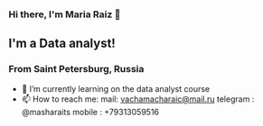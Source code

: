### Hi there, I'm Maria Raiz 👋
## I'm a Data analyst!
### From Saint Petersburg, Russia
- 🌱 I’m currently learning on the data analyst course
- 📫 How to reach me: mail: vachamacharaic@mail.ru
                      telegram : @masharaits
                      mobile : +79313059516

